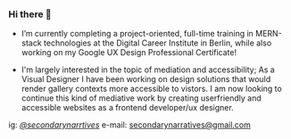 ### Hi there 👋


-   I’m currently completing a project-oriented, full-time training in MERN-stack technologies 
    at the Digital Career Institute in Berlin, while also working on my Google UX Design Professional Certificate!

-   I'm largely interested in the topic of mediation and accessibility; As a Visual Designer I have been working on design solutions that would render gallery         contexts more accessible to vistors. I am now looking to continue this kind of mediative work by creating userfriendly and accessible websites as a frontend       developer/ux designer.     

ig: *[@secondarynarrtives](https://www.instagram.com/secondarynarratives/?hl=en)*
e-mail: <secondarynarratives@gmail.com>
